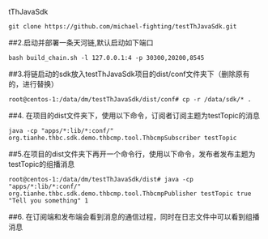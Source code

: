 tThJavaSdk

```
git clone https://github.com/michael-fighting/testThJavaSdk.git
```
##2.启动并部署一条天河链,默认启动如下端口
```
bash build_chain.sh -l 127.0.0.1:4 -p 30300,20200,8545
```
##3.将链启动的sdk放入testThJavaSdk项目的dist/conf文件夹下（删除原有的，进行替换）
```cgo
root@centos-1:/data/dm/testThJavaSdk/dist/conf# cp -r /data/sdk/* .
```
##4. 在项目的dist文件夹下，使用以下命令，订阅者订阅主题为testTopic的消息
```cgo
java -cp "apps/*:lib/*:conf/" org.tianhe.thbc.sdk.demo.thbcmp.tool.ThbcmpSubscriber testTopic
```
##5.在项目的dist文件夹下再开一个命令行，使用以下命令，发布者发布主题为testTopic的组播消息
```cgo
root@centos-1:/data/dm/testThJavaSdk/dist# java -cp "apps/*:lib/*:conf/" org.tianhe.thbc.sdk.demo.thbcmp.tool.ThbcmpPublisher testTopic true "Tell you something" 1
```
##6. 在订阅端和发布端会看到消息的通信过程，同时在日志文件中可以看到组播消息

